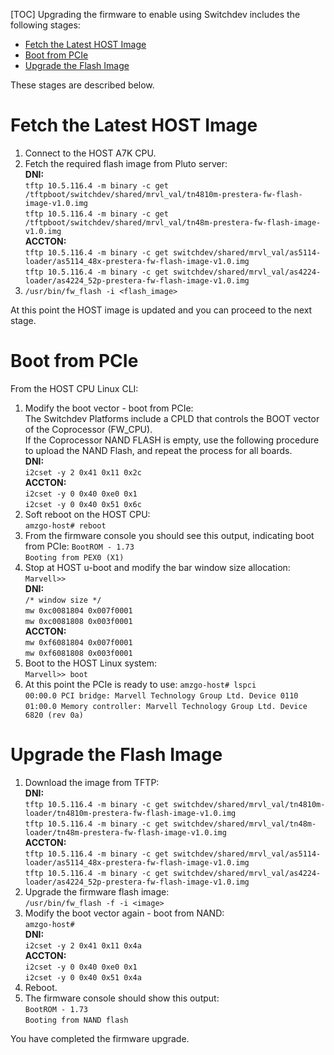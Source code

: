 [TOC]
Upgrading the firmware to enable using Switchdev includes the following stages:  
* [Fetch the Latest HOST Image](#1-Fetch-the-Latest-HOST-Image)
* [Boot from PCIe](#2-Boot-from-PCIe)
* [Upgrade the Flash Image](#3-Upgrade-the-Flash-Image)

These stages are described below.

# Fetch the Latest HOST Image  
1.	Connect to the HOST A7K CPU.  
2.	Fetch the required flash image from Pluto server:  
**DNI:**  
`tftp 10.5.116.4 -m binary -c get /tftpboot/switchdev/shared/mrvl_val/tn4810m-prestera-fw-flash-image-v1.0.img`  
`tftp 10.5.116.4 -m binary -c get /tftpboot/switchdev/shared/mrvl_val/tn48m-prestera-fw-flash-image-v1.0.img`   
**ACCTON:**  
`tftp 10.5.116.4 -m binary -c get switchdev/shared/mrvl_val/as5114-loader/as5114_48x-prestera-fw-flash-image-v1.0.img`  
`tftp 10.5.116.4 -m binary -c get switchdev/shared/mrvl_val/as4224-loader/as4224_52p-prestera-fw-flash-image-v1.0.img`  
3.	`/usr/bin/fw_flash -i <flash_image>`  

At this point the HOST image is updated and you can proceed to the next stage.  

# Boot from PCIe  
From the HOST CPU Linux CLI:
1. Modify the boot vector - boot from PCIe:  
The Switchdev Platforms include a CPLD that controls the BOOT vector of the Coprocessor (FW_CPU).  
If the Coprocessor NAND FLASH is empty, use the following procedure to upload the NAND Flash, and repeat the process for all boards.  
**DNI:**  
`i2cset -y 2 0x41 0x11 0x2c`  
**ACCTON:**  
`i2cset -y 0 0x40 0xe0 0x1`  
`i2cset -y 0 0x40 0x51 0x6c`   
2. Soft reboot on the HOST CPU:   
`amzgo-host# reboot`  
3. From the firmware console you should see this output, indicating boot from PCIe:
`BootROM - 1.73`  
`Booting from PEX0 (X1)`  
4. Stop at HOST u-boot and modify the bar window size allocation:  
`Marvell>>`  
**DNI:**  
`/* window size */`  
`mw 0xc0081804 0x007f0001`  
`mw 0xc0081808 0x003f0001`  
**ACCTON:**  
`mw 0xf6081804 0x007f0001`  
`mw 0xf6081808 0x003f0001`  
5. Boot to the HOST Linux system:  
`Marvell>> boot`  
6. At this point the PCIe is ready to use:
`amzgo-host# lspci`   
`00:00.0 PCI bridge: Marvell Technology Group Ltd. Device 0110`  
`01:00.0 Memory controller: Marvell Technology Group Ltd. Device 6820 (rev 0a)`   

# Upgrade the Flash Image  
1. Download the image from TFTP:  
**DNI:**  
`tftp 10.5.116.4 -m binary -c get switchdev/shared/mrvl_val/tn4810m-loader/tn4810m-prestera-fw-flash-image-v1.0.img`  
`tftp 10.5.116.4 -m binary -c get switchdev/shared/mrvl_val/tn48m-loader/tn48m-prestera-fw-flash-image-v1.0.img`  
**ACCTON:**   
`tftp 10.5.116.4 -m binary -c get switchdev/shared/mrvl_val/as5114-loader/as5114_48x-prestera-fw-flash-image-v1.0.img`  
`tftp 10.5.116.4 -m binary -c get switchdev/shared/mrvl_val/as4224-loader/as4224_52p-prestera-fw-flash-image-v1.0.img`  
2. Upgrade the firmware flash image:  
`/usr/bin/fw_flash -f -i <image>`  
3. Modify the boot vector again - boot from NAND:  
`amzgo-host# `  
**DNI:**  
`i2cset -y 2 0x41 0x11 0x4a`  
**ACCTON:**  
`i2cset -y 0 0x40 0xe0 0x1`  
`i2cset -y 0 0x40 0x51 0x4a`  
4. Reboot.  
5. The firmware console should show this output:  
`BootROM - 1.73`  
`Booting from NAND flash`  

You have completed the firmware upgrade. 